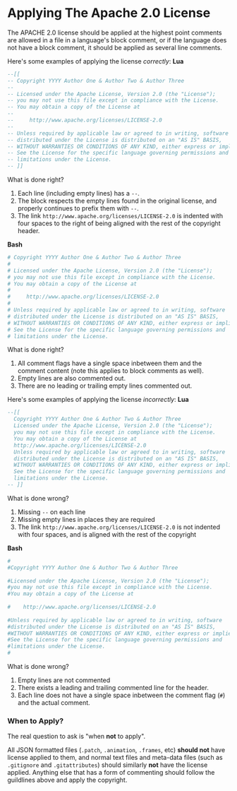 # Applying The Apache 2.0 License

The APACHE 2.0 license should be applied at the highest point comments are allowed in a file in a language's
block comment, or if the language does not have a block comment, it should be applied as several line comments.

Here's some examples of applying the license *correctly*:
**Lua**
```lua
--[[
-- Copyright YYYY Author One & Author Two & Author Three
-- 
-- Licensed under the Apache License, Version 2.0 (the "License");
-- you may not use this file except in compliance with the License.
-- You may obtain a copy of the License at
-- 
--     http://www.apache.org/licenses/LICENSE-2.0
-- 
-- Unless required by applicable law or agreed to in writing, software
-- distributed under the License is distributed on an "AS IS" BASIS,
-- WITHOUT WARRANTIES OR CONDITIONS OF ANY KIND, either express or implied.
-- See the License for the specific language governing permissions and
-- limitations under the License.
-- ]]
```

What is done right?
1) Each line (including empty lines) has a `--`.
2) The block respects the empty lines found in the original license, and
   properly continues to prefix them with `--`.
3) The link `http://www.apache.org/licenses/LICENSE-2.0` is indented with
   four spaces to the right of being aligned with the rest of the copyright header.

**Bash**
```bash
# Copyright YYYY Author One & Author Two & Author Three
# 
# Licensed under the Apache License, Version 2.0 (the "License");
# you may not use this file except in compliance with the License.
# You may obtain a copy of the License at
# 
#     http://www.apache.org/licenses/LICENSE-2.0
# 
# Unless required by applicable law or agreed to in writing, software
# distributed under the License is distributed on an "AS IS" BASIS,
# WITHOUT WARRANTIES OR CONDITIONS OF ANY KIND, either express or implied.
# See the License for the specific language governing permissions and
# limitations under the License.
```

What is done right?
1) All comment flags have a single space inbetween them and the comment content
   (note this applies to block comments as well).
2) Empty lines are also commented out.
3) There are no leading or trailing empty lines commented out.

Here's some examples of applying the license *incorrectly*:
**Lua**
```lua
--[[
  Copyright YYYY Author One & Author Two & Author Three
  Licensed under the Apache License, Version 2.0 (the "License");
  you may not use this file except in compliance with the License.
  You may obtain a copy of the License at
  http://www.apache.org/licenses/LICENSE-2.0
  Unless required by applicable law or agreed to in writing, software
  distributed under the License is distributed on an "AS IS" BASIS,
  WITHOUT WARRANTIES OR CONDITIONS OF ANY KIND, either express or implied.
  See the License for the specific language governing permissions and
  limitations under the License. 
-- ]]
```

What is done wrong?
1) Missing `--` on each line
2) Missing empty lines in places they are required
3) The link `http://www.apache.org/licenses/LICENSE-2.0` is not indented with 
   four spaces, and is aligned with the rest of the copyright

**Bash**
```bash
#
#Copyright YYYY Author One & Author Two & Author Three
 
#Licensed under the Apache License, Version 2.0 (the "License");
#you may not use this file except in compliance with the License.
#You may obtain a copy of the License at
 
#    http://www.apache.org/licenses/LICENSE-2.0
 
#Unless required by applicable law or agreed to in writing, software
#distributed under the License is distributed on an "AS IS" BASIS,
#WITHOUT WARRANTIES OR CONDITIONS OF ANY KIND, either express or implied.
#See the License for the specific language governing permissions and
#limitations under the License.
#
```

What is done wrong?
1) Empty lines are not commented
2) There exists a leading and trailing commented line for the header.
3) Each line does not have a single space inbetween the comment flag (`#`) and
   the actual comment.

### When to Apply?
The real question to ask is "when **not** to apply".

All JSON formatted files (`.patch`, `.animation`, `.frames`, etc) **should not**
have license applied to them, and normal text files and meta-data files (such as
`.gitignore` and `.gitattributes`) should similarly **not** have the license applied.
Anything else that has a form of commenting should follow the guildlines above and
apply the copyright.
